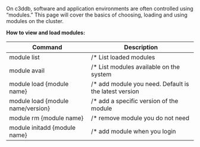 On c3ddb, software and application environments are often controlled using “modules.” This page will cover the basics of choosing, loading and using modules on the cluster.

**How to view and load modules:**

Command | Description 
------------ | -------------
module list | /* List loaded modules
module avail | /* List modules available on the system
module load {module name} | /* add module you need. Default is the latest version
module load {module name/version} | /* add a specific version of the module
module rm {module name} | /* remove module you do not need
module initadd {module name} | /* add module when you login